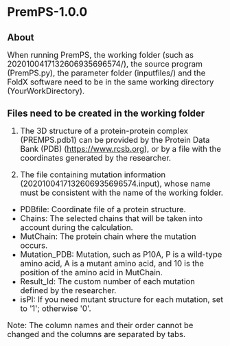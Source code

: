 # PremPS-1.0.0
## About
<font size=4> 
  
When running PremPS, the working folder (such as 2020100417132606935696574/), the source program (PremPS.py), the parameter folder (inputfiles/) and the FoldX software need to be in the same working directory (YourWorkDirectory). 
  
</font>

## Files need to be created in the working folder
<font size=4> 

1. The 3D structure of a protein-protein complex (PREMPS.pdb1) can be provided by the Protein Data Bank (PDB)  (https://www.rcsb.org), or by a file with the coordinates generated by the researcher.

2.	The file containing mutation information (2020100417132606935696574.input), whose name must be consistent with the name of the working folder.

- PDBfile: Coordinate file of a protein structure.
- Chains: The selected chains that will be taken into account during the calculation.
- MutChain: The protein chain where the mutation occurs.
- Mutation_PDB: Mutation, such as P10A, P is a wild-type amino acid, A is a mutant amino acid, and 10 is the position of the amino acid in MutChain.
- Result_Id: The custom number of each mutation defined by the researcher.
- isPI: If you need mutant structure for each mutation, set to '1'; otherwise '0'.

Note: The column names and their order cannot be changed and the columns are separated by tabs.

</font>
